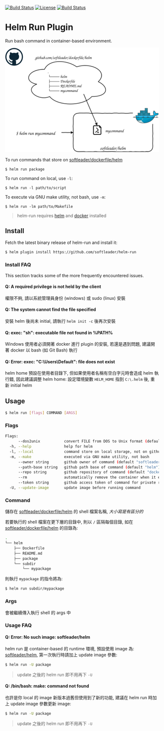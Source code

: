 [![Build Status](https://travis-ci.org/softleader/helm-run.svg?branch=master)](https://travis-ci.org/softleader/helm-run)
[![License](https://img.shields.io/badge/License-Apache%202.0-blue.svg)](https://github.com/softleader/helm-runs/blob/master/LICENSE)
[![Build Status](https://github-basic-badges.herokuapp.com/release/softleader/helm-run.svg)](https://github.com/softleader/helm-run/releases)

# Helm Run Plugin

Run bash command in container-based environment.

![](./artitecture.svg)

To run commands that store on [softleader/dockerfile/helm](https://github.com/softleader/dockerfile/tree/master/helm)

	$ helm run package

To run command on local, use `-l`:

	$ helm run -l path/to/script

To execute via GNU make utility, not bash, use `-m`:

	$ helm run -lm path/to/Makefile

> helm-run requires [helm](https://docs.helm.sh/using_helm/#installing-helm) and [docker](https://www.docker.com/get-started) installed

## Install

Fetch the latest binary release of helm-run and install it:
 
```sh
$ helm plugin install https://github.com/softleader/helm-run
```

### Install FAQ

This section tracks some of the more frequently encountered issues.

#### Q: A required privilege is not held by the client

權限不夠, 請以系統管理員身份 (windows) 或 sudo (linux) 安裝

#### Q: The system cannot find the file specified

安裝 helm 後尚未 initial, 請執行 `helm init -c` 後再次安裝

#### Q: exec: "sh": executable file not found in %PATH%

Windows 使用者必須開著 docker 進行 plugin 的安裝, 若還是遇到問題, 建議開著 docker 以 bash (如 Git Bash) 執行

#### Q: Error: exec: "C:\\Users\\Default": file does not exist

helm home 預設在使用者目錄下, 但如果使用者名稱有空白字元時會造成 helm 執行錯, 因此建議調整 helm home: 設定環境變數 `HELM_HOME` 指到 `C:\.helm` 後, 重新 initial helm

## Usage

```sh
$ helm run [flags] COMMAND [ARGS]
```

### Flags

```sh
Flags:
      --dos2unix           convert FILE from DOS to Unix format (default true)
  -h, --help               help for helm
  -l, --local              command store on local storage, not on github
  -m, --make               executed via GNU make utility, not bash
      --owner string       github owner of command (default "softleader")
      --path-base string   github path base of command (default "helm")
      --repo string        github repository of command (default "dockerfile")
      --rm                 automatically remove the container when it exits (default true)
      --token string       github access token of command for private repositories
  -U, --update-image       update image before running command
```

### Command

儲存在 [softleader/dockerfile/helm](https://github.com/softleader/dockerfile/tree/master/helm
) 的 shell 檔案名稱, *大小寫是有區分的*

若要執行的 shell 檔案在更下層的目錄中, 則以 `/` 區隔每個目錄, 如在 [softleader/dockerfile/helm](https://github.com/softleader/dockerfile/tree/master/helm
) 的目錄為: 

```sh
.
└── helm
    ├── Dockerfile
    ├── README.md
    ├── package
    └── subdir
        └── mypackage
```

則執行 `mypackage` 的指令將為: 

```sh
$ helm run subdir/mypackage
```

### Args

會被繼續傳入執行 shell 的 args 中

### Usage FAQ

#### Q: Error: No such image: softleader/helm

helm run 是 container-based 的 runtime 環境, 預設使用 image 為: [softleader/helm](https://github.com/softleader/dockerfile/tree/master/helm), 第一次執行時請加上 update image 參數: 

```sh
$ helm run -U package
```

> update 之後的 helm run 即不用再下 `-U`

#### Q: /bin/bash: make: command not found

也許是你 local 的 image 新版本過舊但使用到了新的功能, 建議在 helm run 時加上 update image 參數更新 image:

```sh
$ helm run -U package
```

> update 之後的 helm run 即不用再下 `-U`
